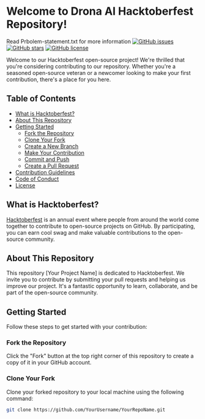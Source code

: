 # Welcome to Drona AI Hacktoberfest Repository!
Read Prbolem-statement.txt for more information
[![GitHub issues](https://img.shields.io/github/issues/YourUsername/YourRepoName)](https://github.com/YourUsername/YourRepoName/issues)
[![GitHub stars](https://img.shields.io/github/stars/YourUsername/YourRepoName)](https://github.com/YourUsername/YourRepoName/stargazers)
[![GitHub license](https://img.shields.io/github/license/YourUsername/YourRepoName)](https://github.com/YourUsername/YourRepoName/blob/main/LICENSE)

Welcome to our Hacktoberfest open-source project! We're thrilled that you're considering contributing to our repository. Whether you're a seasoned open-source veteran or a newcomer looking to make your first contribution, there's a place for you here.

## Table of Contents

- [What is Hacktoberfest?](#what-is-hacktoberfest)
- [About This Repository](#about-this-repository)
- [Getting Started](#getting-started)
  - [Fork the Repository](#fork-the-repository)
  - [Clone Your Fork](#clone-your-fork)
  - [Create a New Branch](#create-a-new-branch)
  - [Make Your Contribution](#make-your-contribution)
  - [Commit and Push](#commit-and-push)
  - [Create a Pull Request](#create-a-pull-request)
- [Contribution Guidelines](#contribution-guidelines)
- [Code of Conduct](#code-of-conduct)
- [License](#license)

## What is Hacktoberfest?

[Hacktoberfest](https://hacktoberfest.digitalocean.com/) is an annual event where people from around the world come together to contribute to open-source projects on GitHub. By participating, you can earn cool swag and make valuable contributions to the open-source community.

## About This Repository

This repository [Your Project Name] is dedicated to Hacktoberfest. We invite you to contribute by submitting your pull requests and helping us improve our project. It's a fantastic opportunity to learn, collaborate, and be part of the open-source community.

## Getting Started

Follow these steps to get started with your contribution:

### Fork the Repository

Click the "Fork" button at the top right corner of this repository to create a copy of it in your GitHub account.

### Clone Your Fork

Clone your forked repository to your local machine using the following command:

```bash
git clone https://github.com/YourUsername/YourRepoName.git
```
